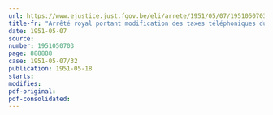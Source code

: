 ```yaml
---
url: https://www.ejustice.just.fgov.be/eli/arrete/1951/05/07/1951050703/justel
title-fr: "Arrêté royal portant modification des taxes téléphoniques du service radio-maritime"
date: 1951-05-07
source:
number: 1951050703
page: 888888
case: 1951-05-07/32
publication: 1951-05-18
starts:
modifies:
pdf-original:
pdf-consolidated:
---
```


